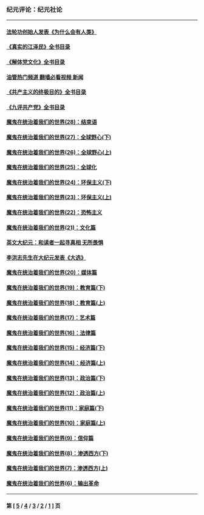 ### 纪元评论：纪元社论
---
#### [法轮功创始人发表《为什么会有人类》](../../pages/nsc422/n13912117.md?03090330) 
#### [《真实的江泽民》全书目录](../../pages/nsc422/n13721399.md?03090330) 
#### [《解体党文化》全书目录](../../pages/nsc422/n13721157.md?03090330) 
#### [油管热门频道 翻墙必看视频 新闻](ok?03090330)
#### [《共产主义的终极目的》全书目录](../../pages/nsc422/n13721048.md?03090330) 
#### [《九评共产党》全书目录](../../pages/nsc422/n13708085.md?03090330) 
#### [魔鬼在统治着我们的世界(28)：结束语](../../pages/nsc422/n10936246.md?03090330) 
#### [魔鬼在统治着我们的世界(27)：全球野心(下)](../../pages/nsc422/n10928319.md?03090330) 
#### [魔鬼在统治着我们的世界(26)：全球野心(上)](../../pages/nsc422/n10900318.md?03090330) 
#### [魔鬼在统治着我们的世界(25)：全球化](../../pages/nsc422/n10788205.md?03090330) 
#### [魔鬼在统治着我们的世界(24)：环保主义(下)](../../pages/nsc422/n10695307.md?03090330) 
#### [魔鬼在统治着我们的世界(23)：环保主义(上)](../../pages/nsc422/n10688613.md?03090330) 
#### [魔鬼在统治着我们的世界(22)：恐怖主义](../../pages/nsc422/n10614727.md?03090330) 
#### [魔鬼在统治着我们的世界(21)：文化篇](../../pages/nsc422/n10597706.md?03090330) 
#### [英文大纪元：和读者一起寻真相 无所畏惧](../../pages/nsc422/n12542027.md?03090330) 
#### [李洪志先生在大纪元发表《大选》](../../pages/nsc422/n12534746.md?03090330) 
#### [魔鬼在统治着我们的世界(20)：媒体篇](../../pages/nsc422/n10586579.md?03090330) 
#### [魔鬼在统治着我们的世界(19)：教育篇(下)](../../pages/nsc422/n10564808.md?03090330) 
#### [魔鬼在统治着我们的世界(18)：教育篇(上)](../../pages/nsc422/n10526970.md?03090330) 
#### [魔鬼在统治着我们的世界(17)：艺术篇](../../pages/nsc422/n10499093.md?03090330) 
#### [魔鬼在统治着我们的世界(16)：法律篇](../../pages/nsc422/n10485969.md?03090330) 
#### [魔鬼在统治着我们的世界(15)：经济篇(下)](../../pages/nsc422/n10469975.md?03090330) 
#### [魔鬼在统治着我们的世界(14)：经济篇(上)](../../pages/nsc422/n10457370.md?03090330) 
#### [魔鬼在统治着我们的世界(13)：政治篇(下)](../../pages/nsc422/n10448270.md?03090330) 
#### [魔鬼在统治着我们的世界(12)：政治篇(上)](../../pages/nsc422/n10444576.md?03090330) 
#### [魔鬼在统治着我们的世界(11)：家庭篇(下)](../../pages/nsc422/n10440961.md?03090330) 
#### [魔鬼在统治着我们的世界(10)：家庭篇(上)](../../pages/nsc422/n10435448.md?03090330) 
#### [魔鬼在统治着我们的世界(9)：信仰篇](../../pages/nsc422/n10432159.md?03090330) 
#### [魔鬼在统治着我们的世界(8)：渗透西方(下)](../../pages/nsc422/n10429603.md?03090330) 
#### [魔鬼在统治着我们的世界(7)：渗透西方(上)](../../pages/nsc422/n10426013.md?03090330) 
#### [魔鬼在统治着我们的世界(6)：输出革命](../../pages/nsc422/n10421536.md?03090330) 

---
#### 第 [ [5](./5.md?03090330) / [4](./4.md?03090330) / [3](./3.md?03090330) / [2](./2.md?03090330) / [1](./1.md?03090330) ] 页
